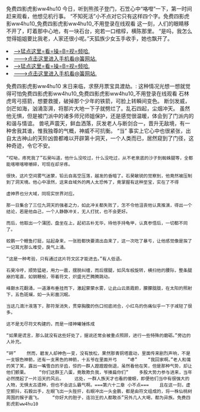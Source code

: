 免费四影虎影ww4hu10    今日，听到熊孩子登门，石笠心中“咯噔”一下，第一时间赶来观看，他想见机行事。    “不知死活”小不点对它只有这样四个字。免费四影虎影ww4hu10_免费四影虎影ww4hu10_不用登录在线观看    这一刻，人们的眼睛移不开了，盯着那中心地，有一块石台，宛若一口棺椁，横陈那里。    “是吗，我怎么觉得姐姐要比我老，人家还很小呢。”天狐族少女玉手收手，她也飘开了。

<li><a href="http://rhkdqq880.sg925.xyz/#md_1026">-->猛点这里=看=操=B=视=频哈.</a></li>
<li><a href="http://rhkdqq880.sg925.xyz/#md_1026">--->点击这里进入手机看@簧网站.</a></li>





<li><a href="http://rhkdqq880.sg925.xyz/#md_1026">-->猛点这里=看=操=B=视=频哈.</a></li>
<li><a href="http://rhkdqq880.sg925.xyz/#md_1026">--->点击这里进入手机看@簧网站.</a></li>



免费四影虎影ww4hu10    末日来临，求祭月票宝具渡劫。:    这种情况光想一想就觉得可怕免费四影虎影ww4hu10_免费四影虎影ww4hu10_不用登录在线观看    石林虎弯弓搭箭，想要救援，破掉那个少年的铁箭，可脸上转瞬间变色。
    断剑发威，剑芒如海，汹涌澎湃，将那片大地一下子就劈烂了。乱石四起，尘烟冲天。    虽然他无惧，但是被门派中的诸多师兄师姐保护，还是感觉很温暖，体会到了门派内的和谐与情谊。    兽吼声震天，鲜血洒落，灰发老人与断剑合一，晋升无敌境，有一种舍我其谁，惟我独尊的气概，神威不可抗衡。    “当”    事实上它心中也很紧张，出自太古神山的天阶凶兽都难以开辟第十洞天，一个人类而已，居然窥到了门径，这种奇迹，令它不安。

    “哎呦，疼死我了”石昊叫道，他什么没咬过，什么没吃过，从不老泉底的沙子到蜘蛛腿等，全都能喀嚓喀嚓嚼碎，可现在却牙疼。

    很快，这片空间雾气迷蒙，铅云自高空压落，越发的昏暗了。石昊敏锐的觉察到，他竟然被压制到了洞天境。他心中凛然，这来自域外的两人太恐怖了，竟掌握有这种至宝，实在了不得

    虚神界也分大域，同现实世界对应。

    那一日集合了三位九洞天的强者之力，如此冲关都失败了，怎不令他沮丧他认真推演，得出一个结论，若是他自己，一个人静静冲关，无人打扰，也不会更好。

    而后，他取出一个蒲团，盘坐在上，起初古朴无华，待他手持龟甲，认真参悟后，一切都不同了。

    蛟鹏一个鲤鱼打挺，站起身来，一张脸都快要滴出血来了，这一次吃了暴亏，让他感觉像是挨了一记耳光那么难受，戾气上涌。

    “这是一种考验，只有通过这片符文区才能进去。”有人低语。

    石昊冷哼，顺势猛砸，用力一震，摆脱纠缠，而后摆腿，如风车般旋转，横扫他的腰际，整条腿崩的笔直，如钢鞭般，带着符文，炽盛光芒腾腾跳动。

    峰巅水花翻涌，一道瀑布垂挂而下，激起蒙蒙水雾，让此山云蒸霞蔚，朦朦胧胧，在太阳的照射下，五色斑斓，如一头彩凰沉眠。

    当这几滴汁液落下，那符渐消失，贯穿胸腹的伤口彻底闭合，小红鸟的伤痛似乎一下子减轻了很多。

    这不是无尽符文构建的，而是一缕神曦锤炼成

    “如果是谎言，那么就没有这些好处了，据说还常会被重点照顾，进行一些特殊的磨砺。”旁边的人补充。

    “砰”    然而，碧发人却神色一变，没有放松，果然那青铜塔震动，里面传来剧烈声响，不是一支银色神箭，还有一支黑色的神箭，十五爷在里面开弓    “哧”    “我回家啊。”老人和蔼的笑了笑，露出一嘴雪白的牙齿，惊的一群人蹬蹬蹬倒退，虽然看他在笑，但是那种气势，却让他们颤栗。    “你们这群王八蛋，竟敢欺负我，爷揍扁你们”    多股大势力参与进来，当年必然搅起了一片滔天的风云。    远处，一群人族天才也看的傻眼，即便他们当中有很强大的人物，无惧太古遗种，但也不会这么霸气啊。===第六十二章 小不点===    且在这一刻，虚空颤抖，石毅出手，左眼飞出一头狴犴，右眼冲出一头金鹏，都是由符文组成的，将一株仙桃树周围的猴子震飞。    “你好大的胆子，连羽王的人都敢杀”另外几人大喝，都为异族。免费四影虎影ww4hu10

